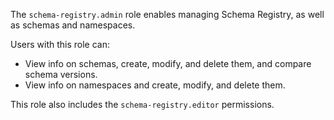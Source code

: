 The `schema-registry.admin` role enables managing Schema Registry, as well as schemas and namespaces.

Users with this role can:
* View info on schemas, create, modify, and delete them, and compare schema versions.
* View info on namespaces and create, modify, and delete them.

This role also includes the `schema-registry.editor` permissions.